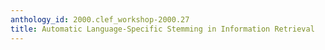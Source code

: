 ```yaml
---
anthology_id: 2000.clef_workshop-2000.27
title: Automatic Language-Specific Stemming in Information Retrieval
---
```

